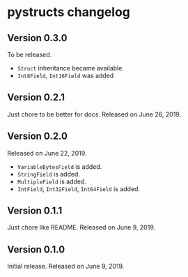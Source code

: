 # pystructs changelog

## Version 0.3.0

To be released.

- `Struct` inheritance became available.
- `Int8Field`, `Int16Field` was added

## Version 0.2.1

Just chore to be better for docs. Released on June 26, 2019.

## Version 0.2.0

Released on June 22, 2019.

- `VariableBytesField` is added.
- `StringField` is added.
- `MultipleField` is added.
- `IntField`, `Int32Field`, `Int64Field` is added.

## Version 0.1.1

Just chore like README. Released on June 9, 2019.

## Version 0.1.0

Initial release. Released on June 9, 2019.
